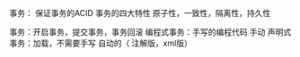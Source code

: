 事务： 保证事务的ACID
   事务的四大特性 原子性，一致性，隔离性，持久性
   
   事务：开启事务，提交事务，事务回滚
   编程式事务：手写的编程代码  手动
   声明式事务：加载，不需要手写  自动的（ 注解版，xml版）
   

